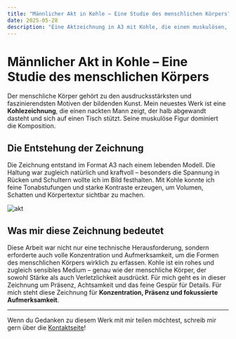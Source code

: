 ```yaml
---
title: "Männlicher Akt in Kohle – Eine Studie des menschlichen Körpers"
date: 2025-05-28
description: "Eine Aktzeichnung in A3 mit Kohle, die einen muskulösen, halb abgewandten männlichen Körper zeigt, der sich auf einen Tisch stützt."
---
```


# Männlicher Akt in Kohle – Eine Studie des menschlichen Körpers

Der menschliche Körper gehört zu den ausdrucksstärksten und faszinierendsten Motiven der bildenden Kunst. Mein neuestes Werk ist eine **Kohlezeichnung**, die einen nackten Mann zeigt, der halb abgewandt dasteht und sich auf einen Tisch stützt. Seine muskulöse Figur dominiert die Komposition.

## Die Entstehung der Zeichnung

Die Zeichnung entstand im Format A3 nach einem lebenden Modell. Die Haltung war zugleich natürlich und kraftvoll – besonders die Spannung in Rücken und Schultern wollte ich im Bild festhalten. Mit Kohle konnte ich feine Tonabstufungen und starke Kontraste erzeugen, um Volumen, Schatten und Körpertextur sichtbar zu machen.

![akt](/images/nude.jpg)

## Was mir diese Zeichnung bedeutet

Diese Arbeit war nicht nur eine technische Herausforderung, sondern erforderte auch volle Konzentration und Aufmerksamkeit, um die Formen des menschlichen Körpers wirklich zu erfassen. Kohle ist ein rohes und zugleich sensibles Medium – genau wie der menschliche Körper, der sowohl Stärke als auch Verletzlichkeit ausdrückt. Für mich geht es in dieser Zeichnung um Präsenz, Achtsamkeit und das feine Gespür für Details. Für mich steht diese Zeichnung für **Konzentration, Präsenz und fokussierte Aufmerksamkeit**.

---

Wenn du Gedanken zu diesem Werk mit mir teilen möchtest, schreib mir gern über die [Kontaktseite](./kontact.md)!
